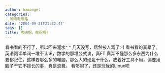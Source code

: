 ```yaml
---
author: hzmangel
categories:
- 风雨考研路
date: '2004-09-21T21:32:47'
tags: []
title: 考研啊，郁闷啊!
---
```

看书看的不行了，所以回来灌水^_^
几天没写，居然被人骂了:-)
看书看的真晕了，英语阅读单词一堆不认识，数学的那堆公式诶，真FT
真弄不懂那么多东西为什么要都记住，这样要那么多的电脑，那么大的硬盘干什么。放着好工具不用，偏要用脑子干它不擅长的事，真是浪费。
看郁闷了，还是玩我的Linux吧